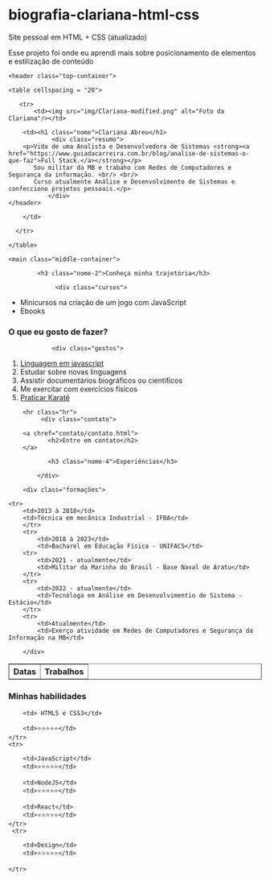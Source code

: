 # biografia-clariana-html-css
Site pessoal em HTML + CSS (atualizado)

Esse projeto foi onde eu aprendi mais sobre posicionamento de elementos e estilização de conteúdo

<!DOCTYPE html>
<html lang="pt-br">
<head>
    <meta charset="UTF-8">
    <title>Biografia Clariana</title>
</head>
<body>
     <link rel="stylesheet" href="./css/style.css"/>

    <header class="top-container">

    <table cellspacing = "20">

       <tr>
           <td><img src="img/Clariana-modified.png" alt="Foto da Clariana"/></td>
           
        <td><h1 class="nome">Clariana Abreu</h1> 
                <div class="resumo">
        <p>Vida de uma Analista e Desenvolvedora de Sistemas <strong><a href="https://www.guiadacarreira.com.br/blog/analise-de-sistemas-o-que-faz">Full Stack.</a></strong></p>
           Sou militar da MB e trabaho com Redes de Computadores e Segurança da informação. <br/> <br/>
           Curso atualmente Análise e Desenvolvimento de Sistemas e confecciono projetos pessoais.</p>
               </div>
    </header>

        </td>
   
      </tr>
   
    </table>
   
    <main class="middle-container">

            <h3 class="nome-2">Conheça minha trajetória</h3>

                 <div class="cursos">
<ul>
    <li>Minicursos na criação de um jogo com JavaScript</li> 
    <li>Ebooks</li>
</ul>
                </div>
            <h3 class="nome-3">O que eu gosto de fazer?</h3>

                <div class="gostos">
<ol>
    <li> <a href="https://www.cursoemvideo.com/curso/javascript/"> Linguagem em javascript</a> 
    <li>Estudar sobre novas linguagens</li>    
    <li>Assistir documentários biográficos ou científicos</li>
    <li>Me exercitar com exercícios físicos</li>
    <li><a href="https://www.skifbrasil.com.br/historia-do-karate-do-shotokan/">Praticar Karatê</a></li>
</ol> 
              </div>

        <hr class="hr">
             <div class="contato">
        
        <a chref="contato/contato.html">
               <h2>Entre em contato</h2>
        </a>
 
               <h3 class="nome-4">Experiências</h3>
   
            </div>

        <div class="formações">


<table border="1">
<thead>
<tr>

<th>Datas</th>
<th>Trabalhos</th>


</tr>
</thead>
<body>

    <tr>
        <td>2013 à 2018</td>   
        <td>Técnica em mecânica Industrial - IFBA</td>
        </tr>
        <tr>
            <td>2018 à 2023</td>
            <td>Bacharel em Educação Física - UNIFACS</td>
        <tr>
            <td>2021 - atualmente</td>
            <td>Militar da Marinha do Brasil - Base Naval de Aratu</td>
        </tr>
        <tr>
            <td>2022 - atualmente</td>
            <td>Tecnóloga em Análise em Desenvolvimentio de Sistema - Estácio</td>
        </tr>
        <tr>
            <td>Atualmente</td>
            <td>Exerço atividade em Redes de Computadores e Segurança da Informação na MB</td>
        
        </div>
  

</tr>
</body>
</table>
</main>
    
<footer class="bottom-container">

   <h3>Minhas habilidades</h3>
 
   <table>
    <tr>

        <td> HTML5 e CSS3</td>
      
        <td>⭐⭐⭐⭐⭐</td>
    </tr>
    <tr>
   
        <td>JavaScript</td>
        <td>⭐⭐⭐⭐⭐</td>
   </tr>    
   <tr>
   
        <td>NodeJS</td>
        <td>⭐⭐⭐⭐⭐</td>
   </tr>    
   <tr>
  
        <td>React</td>
        <td>⭐⭐⭐⭐⭐</td>
    </tr>  
     <tr>
    
        <td>Design</td>
        <td>⭐⭐⭐⭐⭐</td>
     
    </tr>
   </table>
</footer>
